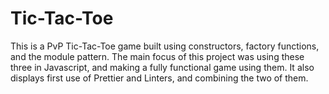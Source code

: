 # Tic-Tac-Toe

This is a PvP Tic-Tac-Toe game built using constructors, factory functions, and the module pattern. The main focus of this project was using these three in Javascript, and making a fully functional game using them. It also displays first use of Prettier and Linters, and combining the two of them.

